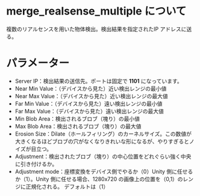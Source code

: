 # merge_realsense_multiple について
複数のリアルセンスを用いた物体検出。検出結果を指定されたIP アドレスに送る。

# パラメーター
- Server IP：検出結果の送信先。ポートは固定で __1101__ になっています。
- Near Min Value：（デバイスから見た）近い検出レンジの最小値
- Near Max Value：（デバイスから見た）近い検出レンジの最大値
- Far Min Value：（デバイスから見た）遠い検出レンジの最小値
- Far Max Value：（デバイスから見た）遠い検出レンジの最大値
- Min Blob Area：検出されるブロブ（塊り）の最小値
- Max Blob Area：検出されるブロブ（塊り）の最大値
- Erosion Size：Dilate（ホールフィリング）のカーネルサイズ。この数値が大きくなるほどブロブの穴がなくなりきれいな形になるが、やりすぎるとノイズが目立つ。
- Adjustment：検出されたブロブ（塊り）の中心位置をどれぐらい強く中央に引き付けるか。
- Adjustment mode：座標変換をデバイス側でやるか（0）Unity 側に任せるか（1）。Unity 側に任せる場合、1280x720 の画像上の位置を（0,1）のレンジに正規化される。
デフォルトは（1）
